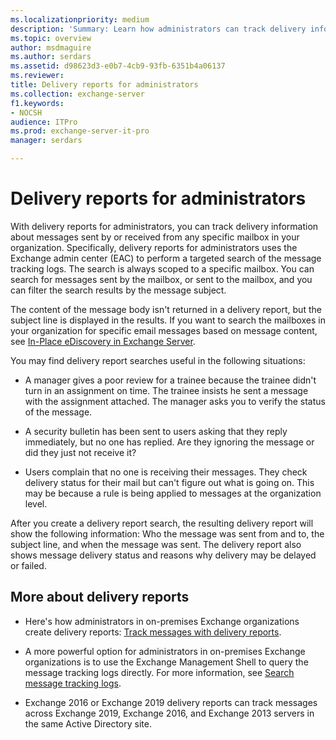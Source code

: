 ```yaml
---
ms.localizationpriority: medium
description: 'Summary: Learn how administrators can track delivery information about messages sent or received from any mailbox in the organization.'
ms.topic: overview
author: msdmaguire
ms.author: serdars
ms.assetid: d98623d3-e0b7-4cb9-93fb-6351b4a06137
ms.reviewer: 
title: Delivery reports for administrators
ms.collection: exchange-server
f1.keywords:
- NOCSH
audience: ITPro
ms.prod: exchange-server-it-pro
manager: serdars

---
```


# Delivery reports for administrators

With delivery reports for administrators, you can track delivery information about messages sent by or received from any specific mailbox in your organization. Specifically, delivery reports for administrators uses the Exchange admin center (EAC) to perform a targeted search of the message tracking logs. The search is always scoped to a specific mailbox. You can search for messages sent by the mailbox, or sent to the mailbox, and you can filter the search results by the message subject.

The content of the message body isn't returned in a delivery report, but the subject line is displayed in the results. If you want to search the mailboxes in your organization for specific email messages based on message content, see [In-Place eDiscovery in Exchange Server](../../policy-and-compliance/ediscovery/ediscovery.md).

You may find delivery report searches useful in the following situations:

- A manager gives a poor review for a trainee because the trainee didn't turn in an assignment on time. The trainee insists he sent a message with the assignment attached. The manager asks you to verify the status of the message.

- A security bulletin has been sent to users asking that they reply immediately, but no one has replied. Are they ignoring the message or did they just not receive it?

- Users complain that no one is receiving their messages. They check delivery status for their mail but can't figure out what is going on. This may be because a rule is being applied to messages at the organization level.

After you create a delivery report search, the resulting delivery report will show the following information: Who the message was sent from and to, the subject line, and when the message was sent. The delivery report also shows message delivery status and reasons why delivery may be delayed or failed.

## More about delivery reports

- Here's how administrators in on-premises Exchange organizations create delivery reports: [Track messages with delivery reports](track-messages-with-delivery-reports.md).

- A more powerful option for administrators in on-premises Exchange organizations is to use the Exchange Management Shell to query the message tracking logs directly. For more information, see [Search message tracking logs](search-message-tracking-logs.md).

- Exchange 2016 or Exchange 2019 delivery reports can track messages across Exchange 2019, Exchange 2016, and Exchange 2013 servers in the same Active Directory site.
